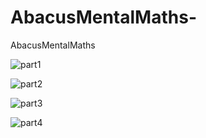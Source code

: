 # AbacusMentalMaths-
AbacusMentalMaths 


![part1](https://user-images.githubusercontent.com/35033507/73556988-6d332f00-441e-11ea-956b-dae64abb57fa.png)

![part2](https://user-images.githubusercontent.com/35033507/73557146-b4b9bb00-441e-11ea-9d72-4a3f00d433e2.png)

![part3](https://user-images.githubusercontent.com/35033507/73557288-f185b200-441e-11ea-8849-3601e50e8d6e.png)


![part4](https://user-images.githubusercontent.com/35033507/73557411-24c84100-441f-11ea-9204-f270f4d3f048.png)
